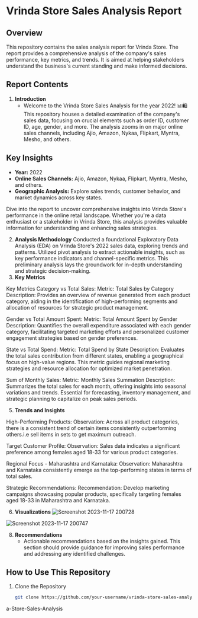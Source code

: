 # Vrinda Store Sales Analysis Report

## Overview

This repository contains the sales analysis report for Vrinda Store. The report provides a comprehensive analysis of the company's sales performance, key metrics, and trends. It is aimed at helping stakeholders understand the business's current standing and make informed decisions.

## Report Contents

1. **Introduction**
   - Welcome to the Vrinda Store Sales Analysis for the year 2022! 📊🛍️ This repository houses a detailed examination of the company's sales data, focusing on crucial elements such as order ID, customer ID, age, gender, and more. The analysis zooms in on major online sales channels, including Ajio, Amazon, Nykaa, Flipkart, Myntra, Mesho, and others.

## Key Insights
- **Year:** 2022
- **Online Sales Channels:** Ajio, Amazon, Nykaa, Flipkart, Myntra, Mesho, and others.
- **Geographic Analysis:** Explore sales trends, customer behavior, and market dynamics across key states.

Dive into the report to uncover comprehensive insights into Vrinda Store's performance in the online retail landscape. Whether you're a data enthusiast or a stakeholder in Vrinda Store, this analysis provides valuable information for understanding and enhancing sales strategies.

2. **Analysis Methodology**
Conducted a foundational Exploratory Data Analysis (EDA) on Vrinda Store's 2022 sales data, exploring trends and patterns. Utilized pivot analysis to extract actionable insights, such as key performance indicators and channel-specific metrics. This preliminary analysis lays the groundwork for in-depth understanding and strategic decision-making.
4. **Key Metrics**
  
Key Metrics
Category vs Total Sales:
Metric: Total Sales by Category
Description: Provides an overview of revenue generated from each product category, aiding in the identification of high-performing segments and allocation of resources for strategic product management.

Gender vs Total Amount Spent:
Metric: Total Amount Spent by Gender
Description: Quantifies the overall expenditure associated with each gender category, facilitating targeted marketing efforts and personalized customer engagement strategies based on gender preferences.

State vs Total Spend:
Metric: Total Spend by State
Description: Evaluates the total sales contribution from different states, enabling a geographical focus on high-value regions. This metric guides regional marketing strategies and resource allocation for optimized market penetration.

Sum of Monthly Sales:
Metric: Monthly Sales Summation
Description: Summarizes the total sales for each month, offering insights into seasonal variations and trends. Essential for forecasting, inventory management, and strategic planning to capitalize on peak sales periods.

5. **Trends and Insights**

High-Performing Products:
Observation: Across all product categories, there is a consistent trend of certain items consistently outperforming others.i.e sell items in sets to get maximum outreach.

Target Customer Profile:
Observation: Sales data indicates a significant preference among females aged 18-33 for various product categories.

Regional Focus - Maharashtra and Karnataka:
Observation: Maharashtra and Karnataka consistently emerge as the top-performing states in terms of total sales.

Strategic Recommendations:
Recommendation: Develop marketing campaigns showcasing popular products, specifically targeting females aged 18-33 in Maharashtra and Karnataka.

6. **Visualizations**
![Screenshot 2023-11-17 200728](https://github.com/SINU1998/Vrinda-Store-Sales-Analysis/assets/141640546/8840adf2-e929-4a66-9a31-f7841a096623)

![Screenshot 2023-11-17 200747](https://github.com/SINU1998/Vrinda-Store-Sales-Analysis/assets/141640546/e80cd4e2-f37f-46d1-87ac-645e819478a9)



8. **Recommendations**
   - Actionable recommendations based on the insights gained. This section should provide guidance for improving sales performance and addressing any identified challenges.

## How to Use This Repository

1. Clone the Repository
   ```bash
   git clone https://github.com/your-username/vrinda-store-sales-analysis.git
a-Store-Sales-Analysis
